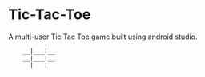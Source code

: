 # Tic-Tac-Toe
A multi-user Tic Tac Toe game built using android studio.

        __|___|__
        __|___|__
          |   |
